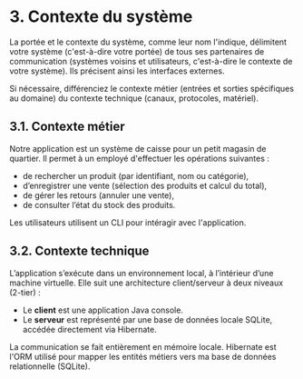 # 3. Contexte du système

La portée et le contexte du système, comme leur nom l'indique, délimitent votre système (c'est-à-dire votre portée) de tous ses partenaires de communication (systèmes voisins et utilisateurs, c'est-à-dire le contexte de votre système). Ils précisent ainsi les interfaces externes.

Si nécessaire, différenciez le contexte métier (entrées et sorties spécifiques au domaine) du contexte technique (canaux, protocoles, matériel).

## 3.1. Contexte métier

Notre application est un système de caisse pour un petit magasin de quartier. Il permet à un employé d'effectuer les opérations suivantes :

- de rechercher un produit (par identifiant, nom ou catégorie),
- d’enregistrer une vente (sélection des produits et calcul du total),
- de gérer les retours (annuler une vente),
- de consulter l’état du stock des produits.

Les utilisateurs utilisent un CLI pour intéragir avec l'application. 

## 3.2. Contexte technique

L’application s’exécute dans un environnement local, à l’intérieur d’une machine virtuelle. Elle suit une architecture client/serveur à deux niveaux (2-tier) :

- Le **client** est une application Java console.
- Le **serveur** est représenté par une base de données locale SQLite, accédée directement via Hibernate.

La communication se fait entièrement en mémoire locale. Hibernate est l'ORM utilisé pour mapper les entités métiers vers ma base de données relationnelle (SQLite).

